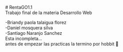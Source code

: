 #   R e n t a G O 1.1    
Trabajo final de la materia Desarrollo Web   
	 										
-Briandy paola talaigua florez  
-Daniel mosquera silva  
-Santiago Naranjo Sanchez  
 
Esta incompleta...  
antes de empezar las practicas  la termino por hobbit 🦫  

